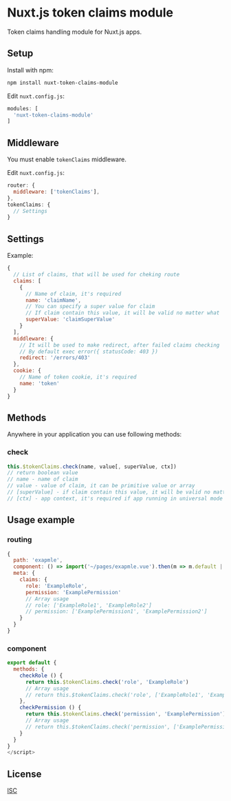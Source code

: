 # Nuxt.js token claims module

Token claims handling module for Nuxt.js apps.

## Setup

Install with npm:
```bash
npm install nuxt-token-claims-module
```

Edit `nuxt.config.js`:
```js
modules: [
  'nuxt-token-claims-module'
]
```

## Middleware

You must enable `tokenClaims` middleware. 

Edit `nuxt.config.js`:
```js
router: {
  middleware: ['tokenClaims'],
},
tokenClaims: {
  // Settings
}
```

## Settings

Example:
```js
{
  // List of claims, that will be used for cheking route
  claims: [
    {
      // Name of claim, it's required
      name: 'claimName',
      // You can specify a super value for claim
      // If claim contain this value, it will be valid no matter what
      superValue: 'claimSuperValue'
    }
  ],
  middleware: {
    // It will be used to make redirect, after failed claims checking
    // By default exec error({ statusCode: 403 })
    redirect: '/errors/403'
  },
  cookie: {
    // Name of token cookie, it's required
    name: 'token'
  }
}
```

## Methods

Anywhere in your application you can use following methods:

### check

```js
this.$tokenClaims.check(name, value[, superValue, ctx])
// return boolean value
// name - name of claim
// value - value of claim, it can be primitive value or array
// [superValue] - if claim contain this value, it will be valid no matter what
// [ctx] - app context, it's required if app running in universal mode
```

## Usage example

### routing

```js
{
  path: 'exapmle',
  component: () => import('~/pages/exapmle.vue').then(m => m.default || m),
  meta: {
    claims: {
      role: 'ExampleRole',
      permission: 'ExamplePermission'
      // Array usage
      // role: ['ExampleRole1', 'ExampleRole2']
      // permission: ['ExamplePermission1', 'ExamplePermission2']
    }
  }
}
```

### component

```js
export default {
  methods: {
    checkRole () {
      return this.$tokenClaims.check('role', 'ExampleRole')
      // Array usage
      // return this.$tokenClaims.check('role', ['ExampleRole1', 'ExampleRole2']) - 
    },
    checkPermission () {
      return this.$tokenClaims.check('permission', 'ExamplePermission')
      // Array usage
      // return this.$tokenClaims.check('permission', ['ExamplePermission2', 'ExamplePermission2'])
    }
  }
}
</script>
```

## License

[ISC](https://opensource.org/licenses/ISC)
